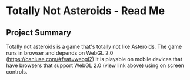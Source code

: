 # Totally Not Asteroids - Read Me

## Project Summary
Totally not asteroids is a game that's totally not like Asteroids. 
The game runs in browser and depends on WebGL 2.0 (https://caniuse.com/#feat=webgl2)
It is playable on mobile devices that have browsers that support WebGL 2.0 (view link above) using on screen controls.